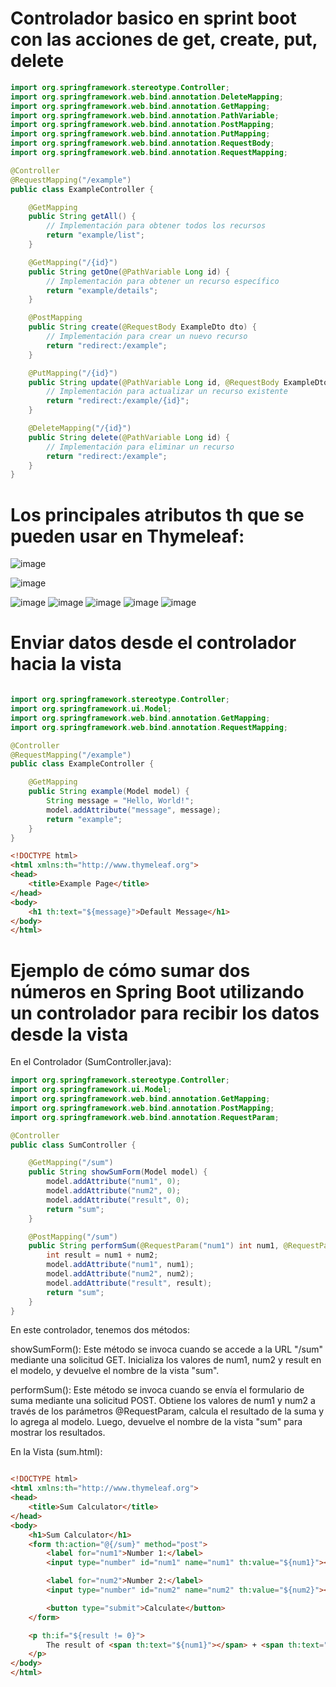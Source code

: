 # Controlador basico en  sprint boot con las acciones de get, create, put, delete
```java
import org.springframework.stereotype.Controller;
import org.springframework.web.bind.annotation.DeleteMapping;
import org.springframework.web.bind.annotation.GetMapping;
import org.springframework.web.bind.annotation.PathVariable;
import org.springframework.web.bind.annotation.PostMapping;
import org.springframework.web.bind.annotation.PutMapping;
import org.springframework.web.bind.annotation.RequestBody;
import org.springframework.web.bind.annotation.RequestMapping;

@Controller
@RequestMapping("/example")
public class ExampleController {

    @GetMapping
    public String getAll() {
        // Implementación para obtener todos los recursos
        return "example/list";
    }

    @GetMapping("/{id}")
    public String getOne(@PathVariable Long id) {
        // Implementación para obtener un recurso específico
        return "example/details";
    }

    @PostMapping
    public String create(@RequestBody ExampleDto dto) {
        // Implementación para crear un nuevo recurso
        return "redirect:/example";
    }

    @PutMapping("/{id}")
    public String update(@PathVariable Long id, @RequestBody ExampleDto dto) {
        // Implementación para actualizar un recurso existente
        return "redirect:/example/{id}";
    }

    @DeleteMapping("/{id}")
    public String delete(@PathVariable Long id) {
        // Implementación para eliminar un recurso
        return "redirect:/example";
    }
}
```
# Los principales atributos th que se pueden usar en Thymeleaf:

![image](https://github.com/user-attachments/assets/20b3ab20-a284-41be-b901-c939b5829cf6)


![image](https://github.com/user-attachments/assets/d7709b23-7c1c-421a-a49a-50d72f0a0a8a)

![image](https://github.com/user-attachments/assets/dc50f4e7-5e73-409b-b0d6-f4f33724409e)
![image](https://github.com/user-attachments/assets/4c88da86-13da-4850-8412-fd25ce1f8e88)
![image](https://github.com/user-attachments/assets/2ecc2f9b-d605-4d16-88d9-cc788adc4284)
![image](https://github.com/user-attachments/assets/13814774-143d-4501-b1ee-b933697f5d3d)
![image](https://github.com/user-attachments/assets/86938a6f-2242-42e6-a43e-54510a33299d)


# Enviar datos desde el controlador hacia la vista

```java

import org.springframework.stereotype.Controller;
import org.springframework.ui.Model;
import org.springframework.web.bind.annotation.GetMapping;
import org.springframework.web.bind.annotation.RequestMapping;

@Controller
@RequestMapping("/example")
public class ExampleController {

    @GetMapping
    public String example(Model model) {
        String message = "Hello, World!";
        model.addAttribute("message", message);
        return "example";
    }
}

```

```html
<!DOCTYPE html>
<html xmlns:th="http://www.thymeleaf.org">
<head>
    <title>Example Page</title>
</head>
<body>
    <h1 th:text="${message}">Default Message</h1>
</body>
</html>
```

# Ejemplo de cómo sumar dos números en Spring Boot utilizando un controlador para recibir los datos desde la vista

En el Controlador (SumController.java):

```java
import org.springframework.stereotype.Controller;
import org.springframework.ui.Model;
import org.springframework.web.bind.annotation.GetMapping;
import org.springframework.web.bind.annotation.PostMapping;
import org.springframework.web.bind.annotation.RequestParam;

@Controller
public class SumController {

    @GetMapping("/sum")
    public String showSumForm(Model model) {
        model.addAttribute("num1", 0);
        model.addAttribute("num2", 0);
        model.addAttribute("result", 0);
        return "sum";
    }

    @PostMapping("/sum")
    public String performSum(@RequestParam("num1") int num1, @RequestParam("num2") int num2, Model model) {
        int result = num1 + num2;
        model.addAttribute("num1", num1);
        model.addAttribute("num2", num2);
        model.addAttribute("result", result);
        return "sum";
    }
}

```
En este controlador, tenemos dos métodos:

showSumForm(): Este método se invoca cuando se accede a la URL "/sum" mediante una solicitud GET. Inicializa los valores de num1, num2 y result en el modelo, y devuelve el nombre de la vista "sum".

performSum(): Este método se invoca cuando se envía el formulario de suma mediante una solicitud POST. Obtiene los valores de num1 y num2 a través de los parámetros @RequestParam, calcula el resultado de la suma y lo agrega al modelo. Luego, devuelve el nombre de la vista "sum" para mostrar los resultados.

En la Vista (sum.html):

```html

<!DOCTYPE html>
<html xmlns:th="http://www.thymeleaf.org">
<head>
    <title>Sum Calculator</title>
</head>
<body>
    <h1>Sum Calculator</h1>
    <form th:action="@{/sum}" method="post">
        <label for="num1">Number 1:</label>
        <input type="number" id="num1" name="num1" th:value="${num1}"><br>

        <label for="num2">Number 2:</label>
        <input type="number" id="num2" name="num2" th:value="${num2}"><br>

        <button type="submit">Calculate</button>
    </form>

    <p th:if="${result != 0}">
        The result of <span th:text="${num1}"></span> + <span th:text="${num2}"></span> is <span th:text="${result}"></span>.
    </p>
</body>
</html>

```





